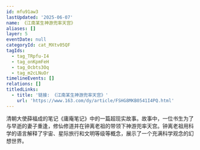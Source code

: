 ```yaml
---
id: mfu91aw3
lastUpdated: '2025-06-07'
name: 《江南某生神游兜率天宫》
aliases: []
layer: 5
eventDate: null
categoryId: cat_MXtv05QF
tagIds:
  - tag_TRpfu-I4
  - tag_onKpmFeH
  - tag_Ocbts3Oq
  - tag_m2cLNuOr
timelineEvents: []
relations: []
titledLinks:
  - title: '链接: 《江南某生神游兜率天宫》'
    url: 'https://www.163.com/dy/article/FSHG8MKB0541I4PQ.html'
---
```

清朝大使薛福成的笔记《庸庵笔记》中的一篇超现实故事。故事中，一位书生为了与早逝的妻子重逢，修仙修道并在钟离老祖的带领下神游兜率天宫。钟离老祖用科学的语言解释了宇宙、星际旅行和文明等级等概念，展示了一个充满科学观念的幻想世界。
